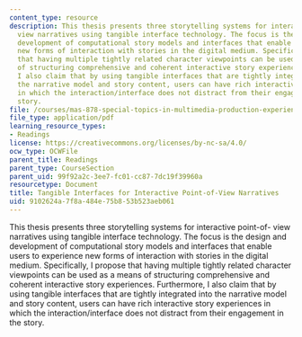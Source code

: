 ```yaml
---
content_type: resource
description: This thesis presents three storytelling systems for interactive point-of-
  view narratives using tangible interface technology. The focus is the design and
  development of computational story models and interfaces that enable users to experience
  new forms of interaction with stories in the digital medium. Specifically, I propose
  that having multiple tightly related character viewpoints can be used as a means
  of structuring comprehensive and coherent interactive story experiences. Furthermore,
  I also claim that by using tangible interfaces that are tightly integrated into
  the narrative model and story content, users can have rich interactive story experiences
  in which the interaction/interface does not distract from their engagement in the
  story.
file: /courses/mas-878-special-topics-in-multimedia-production-experiences-in-interactive-art-fall-2003/9102624a7f8a484e75b853b523aeb061_mazalek.pdf
file_type: application/pdf
learning_resource_types:
- Readings
license: https://creativecommons.org/licenses/by-nc-sa/4.0/
ocw_type: OCWFile
parent_title: Readings
parent_type: CourseSection
parent_uid: 99f92a2c-3ee7-fc01-cc87-7dc19f39960a
resourcetype: Document
title: Tangible Interfaces for Interactive Point-of-View Narratives
uid: 9102624a-7f8a-484e-75b8-53b523aeb061
---
```

This thesis presents three storytelling systems for interactive point-of- view narratives using tangible interface technology. The focus is the design and development of computational story models and interfaces that enable users to experience new forms of interaction with stories in the digital medium. Specifically, I propose that having multiple tightly related character viewpoints can be used as a means of structuring comprehensive and coherent interactive story experiences. Furthermore, I also claim that by using tangible interfaces that are tightly integrated into the narrative model and story content, users can have rich interactive story experiences in which the interaction/interface does not distract from their engagement in the story.